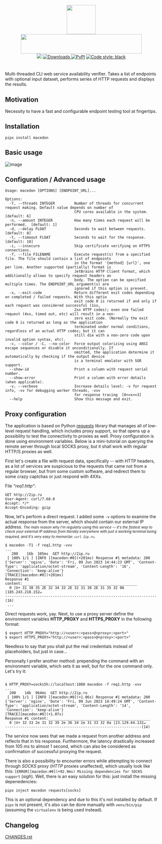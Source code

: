 <div align="center">
   <img src="https://user-images.githubusercontent.com/50381946/211150260-a91aa0c7-f79b-459c-8a37-a92da96a86a2.png" width="96" height="96"><br>
   <img src="https://user-images.githubusercontent.com/50381946/219900319-d335e85f-5449-4bcf-8f3b-b56eb88f2246.png" width="400" height="64">
</div>

<div align="center">
  <img src="https://img.shields.io/badge/python-3.10-3776AB?logo=python&logoColor=white&labelColor=333333">
  <a href="https://pepy.tech/project/macedon/">
    <img alt="Downloads" src="https://pepy.tech/badge/macedon">
  </a>
  <a href="https://pypi.org/project/macedon/"><img alt="PyPI" src="https://img.shields.io/pypi/v/macedon"></a>
  <a href="https://github.com/psf/black"><img alt="Code style: black" src="https://img.shields.io/badge/code%20style-black-000000.svg"></a>
</div>
<h1> </h1>


Multi-threaded CLI web service availability verifier. Takes a list of endpoints with optional input dataset, performs series of HTTP requests and displays the results.

## Motivation

Necessity to have a fast and configurable endpoint testing tool at fingertips.

## Installation

    pipx install macedon

## Basic usage

![image](https://user-images.githubusercontent.com/50381946/211187585-2e932cde-f8f6-4d91-9769-962b6efdfe07.png)

## Configuration / Advanced usage

    Usage: macedon [OPTIONS] [ENDPOINT_URL]...
    
    Options:
      -T, --threads INTEGER         Number of threads for concurrent request making. Default value depends on number of
                                    CPU cores available in the system.  [default: 6]
      -n, --amount INTEGER          How many times each request will be performed.  [default: 1]
      -d, --delay FLOAT             Seconds to wait between requests.  [default: 0]
      -t, --timeout FLOAT           Seconds to wait for the response.  [default: 10]
      -i, --insecure                Skip certificate verifying on HTTPS connections.
      -f, --file FILENAME           Execute request(s) from a specified file. The file should contain a list of endpoints
                                    in the format '{method} {url}', one per line. Another supported (partially) format is
                                    JetBrains HTTP Client format, which additionally allows to specify request headers an
                                    body. The option can be specified multiple times. The ENDPOINT_URL argument(s) are
                                    ignored if this option is present.
      -x, --exit-code               Return different exit codes depending on completed / failed requests. With this optio
                                    exit code 0 is returned if and only if each request was considered successful (1xx,
                                    2xx HTTP codes); even one failed request (4xx, timed out, etc) will result in a non-
                                    zero exit code. (Normally the exit code 0 is returned as long as the application
                                    terminated under normal conditions, regardless of an actual HTTP codes; but it can
                                    still die with a non-zero code upon invalid option syntax, etc).
      -c, --color / -C, --no-color  Force output colorizing using ANSI escape sequences or disable it unconditionally. If
                                    omitted, the application determine it automatically by checking if the output device
                                    is a terminal emulator with SGR support.
      --show-id                     Print a column with request serial number.
      --show-error                  Print a column with error details (when applicable).
      -v, --verbose                 Increase details level: -v for request info, -vv for debugging worker threads, -vvv
                                    for response tracing  [0<=x<=3]
      --help                        Show this message and exit.                                                          

## Proxy configuration

The application is based on Python [requests](https://pypi.org/project/requests) library that manages all of low-level request handling, which includes proxy support, so that opens up a possibility to test the connectivity to proxies as well. Proxy configuration is done using environment variables. Below is a mini-tutorial on querying the remote server through local SOCKS proxy, but it shall work with regular HTTP/S proxies as well.

First let's create a file with request data, specifically -- with HTTP headers, as a lot of services are suspicious to the requests that came not from a regular browser, but from some custom software, and redirect them to some crazy captchas or just respond with 4XXs.

File *"req1.http"*:
```http request
GET http://2ip.ru
User-Agent: curl/7.68.0
Accept: */*
Accept-Encoding: gzip
```

Now, let's perform a direct request. I added some `-v` options to examine the actual response from the server, which should contain our external IP address. <small>*The main reason why I'm regularly using this service -- it's the fastest way to check your external IP address from literally everywhere with just a working terminal being required, and it's very easy to memorize: `curl 2ip.ru`*</small>.

```console
$ macedon -T1 -f req1.http -vvv
...
   200    16b  105ms  GET http://2ip.ru                                                                               
 [ 100% 1/1 ] [INFO ][macedon:#0](+201ms) Response #1 metadata: 200 {'Server': 'nginx', 'Date': 'Fri, 09 Jun 2023 14:44:23 GMT', 'Content-Type': 'application/octet-stream', 'Content-Length': '16', 'Connection': 'keep-alive'}
[TRACE][macedon:#0](+201ms) 
Response #1 content:_____________________________________________________
  0 |U+ 31 38 35 2E 32 34 33 2E 32 31 38 2E 31 35 32 0A |185.243.218.152↵
----------------------------------------------------------------------(16)
 ...
```

Direct requests work, yay. Next, to use a proxy server define the environment variables **HTTP_PROXY** and **HTTPS_PROXY** in the following format:

```console
$ export HTTP_PROXY="http://<user>:<pass>@<proxy>:<port>"
$ export HTTPS_PROXY="http://<user>:<pass>@<proxy>:<port>"
```

Needless to say that you shall put the real credentials instead of placeholders, but just in case... 

Personally I prefer another method: prepending the command with an environment variable, which sets it as well, but for the one command only. Let's try it:

```console

$ HTTP_PROXY=socks5h://localhost:1080 macedon -f req1.http -vvv
...
  200    14b  964ms  GET http://2ip.ru                                                                               
 [ 100% 1/1 ] [INFO ][macedon:#0](+1.06s) Response #1 metadata: 200 {'Server': 'nginx', 'Date': 'Fri, 09 Jun 2023 14:49:24 GMT', 'Content-Type': 'application/octet-stream', 'Content-Length': '14', 'Connection': 'keep-alive'}
[TRACE][macedon:#0](+1.07s) 
Response #1 content:_______________________________________________
  0 |U+ 32 33 2e 31 32 39 2e 36 34 2e 31 33 32 0a |23.129.64.132↵  
---------------------------------------------------------------(14)
```
The service now sees that we made a request from another address and reflects that in his response. Furthermore,  the latency drastically increased from 105 ms to almost 1 second, which can also be considered as confirmation of successful proxying the request.

There is also a possibility to encounter errors while attempting to connect through *SOCKS* proxy (*HTTP* proxies unaffected), which usually look like this: `[ERROR][macedon:#0](+92.9ms) Missing dependencies for SOCKS support` (*sigh*). Well, there is an easy solution for this: just install the missing depenedencies:

```console
pipx inject macedon requests[socks]
```

This is an optional dependency and due to this it's not installed by default. If `pipx` is not present, it's also can be done manually with `venv/bin/pip` (assuming the `virtualenv` is being used instead).

## Changelog

[CHANGES.rst](CHANGES.rst)
